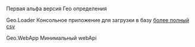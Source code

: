 Первая альфа версия Гео определения

Geo.Loader Консольное приложение для загрузки в базу 
[более полный csv](https://disk.yandex.ru/d/25HZsvfwVIIO4A)

Geo.WebApp Минимальный webApi